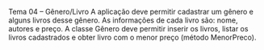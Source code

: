 Tema 04 – Gênero/Livro
A aplicação deve permitir cadastrar um gênero e alguns livros desse gênero. As informações de cada livro
são: nome, autores e preço. A classe Gênero deve permitir inserir os livros, listar os livros cadastrados e
obter livro com o menor preço (método MenorPreco).
